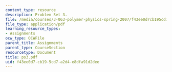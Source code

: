 ```yaml
---
content_type: resource
description: Problem Set 3.
file: /media/courses/3-063-polymer-physics-spring-2007/f43ee0d7cb195cd7a2d4e8dfa91d2dee_ps3.pdf
file_type: application/pdf
learning_resource_types:
- Assignments
ocw_type: OCWFile
parent_title: Assignments
parent_type: CourseSection
resourcetype: Document
title: ps3.pdf
uid: f43ee0d7-cb19-5cd7-a2d4-e8dfa91d2dee
---
```

